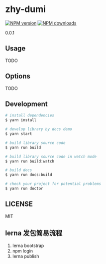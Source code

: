 # zhy-dumi

[![NPM version](https://img.shields.io/npm/v/zhy-dumi.svg?style=flat)](https://npmjs.org/package/zhy-dumi)
[![NPM downloads](http://img.shields.io/npm/dm/zhy-dumi.svg?style=flat)](https://npmjs.org/package/zhy-dumi)

0.0.1

## Usage

TODO

## Options

TODO

## Development

```bash
# install dependencies
$ yarn install

# develop library by docs demo
$ yarn start

# build library source code
$ yarn run build

# build library source code in watch mode
$ yarn run build:watch

# build docs
$ yarn run docs:build

# check your project for potential problems
$ yarn run doctor
```

## LICENSE

MIT

## lerna 发包简易流程

1. lerna bootstrap
2. npm login
3. lerna publish

